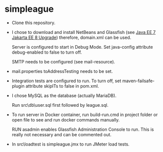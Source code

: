 # simpleague
- Clone this repository.
- I chose to download and install NetBeans and Glassfish (see [Java EE 7 Jakarta EE 8 Upgrade](https://github.com/davidmontaine/simpleague/wiki/Java-EE-7---Jakarta-EE-8-Upgrade)) therefore, domain.xml can be used.

  Server is configured to start in Debug Mode.  Set java-config attribute debug-enabled to false to turn off.

  SMTP needs to be configured (see mail-resource).

- mail.properties toAddressTesting needs to be set.
- Integration tests are configured to run.  To turn off, set maven-failsafe-plugin attribute skipITs to false in pom.xml.
- I chose MySQL as the database (actually MariaDB).

  Run src\db\user.sql first followed by league.sql.
- To run server in Docker container, run build-run.cmd in project folder or open file to see and run docker commands manually.  

  RUN asadmin enables Glassfish Administration Console to run.  This is really not necessary and can be commented out.
- In src\loadtest is simpleague.jmx to run JMeter load tests.

